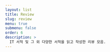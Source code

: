 ```yaml
---
layout: list
title: Review
slug: review
menu: true
submenu: false
order: 6
description: >
  IT 서적 및 그 외 다양한 서적을 읽고 작성한 리뷰 모음.
---
```

